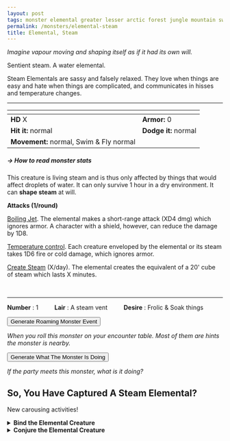 ```yaml
---
layout: post
tags: monster elemental greater lesser arctic forest jungle mountain swamp sea underdark magical air fire water astral deep
permalink: /monsters/elemental-steam
title: Elemental, Steam
---
```


_Imagine vapour moving and shaping itself as if it had its own will._

Sentient steam. A water elemental.

Steam Elementals are sassy and falsely relaxed. They love when things are easy and hate when things are complicated, and communicates in hisses and temperature changes.
<br>

---

|  <span style="display: inline-block; width:250px"></span>  |  |
| -------- | --------|
| **HD** X | **Armor:** 0  |
| **Hit it:** normal | **Dodge it:** normal |
| **Movement:** normal, Swim & Fly normal   | 

##### <span class="tooltip" data-tooltip="Armor = damage reduction · · · Easy/Normal/Hard = roll above 10/15/20 to beat">→ How to read monster stats</span>

This creature is living steam and is thus only affected by things that would affect droplets of water. It can only survive 1 hour in a dry environment. It can **shape steam** at will.

**Attacks (1/round)**

<ins>Boiling Jet</ins>. The elemental makes a short-range attack (XD4 dmg) which ignores armor. A character with a shield, however, can reduce the damage by 1D8.

<ins>Temperature control</ins>. Each creature enveloped by the elemental or its steam takes 1D6 fire or cold damage, which ignores armor.

<ins>Create Steam</ins> (X/day). The elemental creates the equivalent of a 20' cube of steam which lasts X minutes.

<br>

---

**Number** : 1 <span style="display: inline-block; width:30px"></span>
**Lair** : A steam vent <span style="display: inline-block; width:30px"></span>
**Desire** : Frolic & Soak things

<button id="generate-btn">Generate Roaming Monster Event</button>
<p id="RoamResult" style="font-style: italic;">When you roll this monster on your encounter table. Most of them are hints the monster is nearby.</p>

<button onclick="generateMood()">Generate What The Monster Is Doing</button>
<p id="MoodResult" style="font-style: italic;">If the party meets this monster, what is it doing?</p>
<script src="/scripts/generateMood.js"></script>

## So, You Have Captured A Steam Elemental?

New carousing activities!

<details markdown="1">
<summary style="font-weight: bold;">Bind the Elemental Creature</summary>
If you have captured this elemental monster, you can spend the equivalent of 3 bags of gold in a magical laboratory between two adventures to bind it to your soul. If you do so, you ...

- You gain X [Doom Points](/list/spell-catastrophe) (roll for Catastrophe); 
- You gain 1 [Spell Die](/spells/);
- Roll a D6, you <span class="tooltip" data-tooltip="Permanent mutations take an inventory slot">mutate</span> in the following way :

1. You are always sweaty.
1. Any fog will try to envelop you.
1. You need at least two sources of heat to rest.
1. You leave wet tracks.
1. Your skin becomes semi-transparent.
1. You can change one word from a class ability you have or a spell you know to *Steam*.

If you roll a Catastrophe, the elemental is released and hostile, and you lose the Spell Dice.
</details>

<details markdown="1">
<summary style="font-weight: bold;">Conjure the Elemental Creature</summary>
If you have befriended or bound this monster, you can spend the equivalent of 2 bags of gold in a wizard library between two adventures to learn the following spell:

**Conjure Steam Elemental** <br>
**R**: 30'  <span style="display: inline-block; width:30px"></span> **D**: [dice] x 10 minutes

You summon a 1D4 HD steam elemental. You may control it if it has [dice] HD or less with concentration, but otherwise the standard reaction roll and negotiating procedures apply. If a particular true name is known, it may be intoned during the casting of this spell and the named elemental will come instead.

</details>

 
 <script src="https://code.jquery.com/jquery-3.6.0.min.js"></script>
  <script>
  // ENCOUNTER GENERATOR SCRIPT
    $(document).ready(function() {
      $("#generate-btn").click(function() {
        // define the specific value to search for in column 0
        var searchValue = "0019"; // change this to the actual value you need

        // retrieve the CSV file
        $.get("/CSV/Monster - Index.csv", function(data) {
          // split the CSV data by rows and remove the header row
          var rows = data.split("\n").slice(1);

          // filter the rows by the specific value in column 0
          var matchingRows = rows.filter(function(row) {
            var columns = row.split(",");
            return columns[0] === searchValue;
          });

          // randomly select a row from the matching rows
          var selectedRow = matchingRows[Math.floor(Math.random() * matchingRows.length)];

          // select a random cell from columns 3 to 8
          var selectedCell = selectedRow.split(",")[Math.floor(Math.random() * 6) + 3];

          // display the selected text
          $("#RoamResult").text(selectedCell);
        });
      });
    });
  </script>
